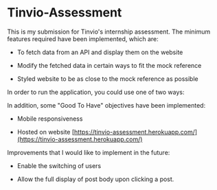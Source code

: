 # Tinvio-Assessment

This is my submission for Tinvio's internship assessment. The minimum features required have been implemented, which are: 

* To fetch data from an API and display them on the website

* Modify the fetched data in certain ways to fit the mock reference 

* Styled website to be as close to the mock reference as possible

In order to run the application, you could use one of two ways:



In addition, some "Good To Have" objectives have been implemented:

* Mobile responsiveness

* Hosted on website [https://tinvio-assessment.herokuapp.com/](https://tinvio-assessment.herokuapp.com/)

Improvements that I would like to implement in the future: 

* Enable the switching of users 

* Allow the full display of post body upon clicking a post. 